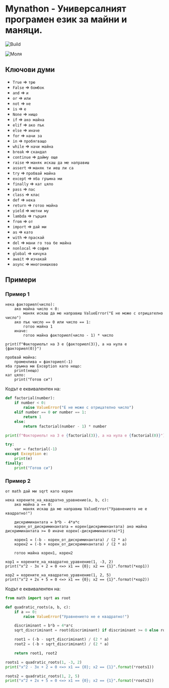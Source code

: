 # Mynathon - Универсалният програмен език за майни и маняци.

![Build](https://github.com/allexks/mython/workflows/Python%20package/badge.svg)

![Моля](https://media.tenor.com/images/139208d8296e1e01a6e3fc41a14d624d/tenor.gif)

## Ключови думи
* `True` => `трю`
* `False` => `бомбок`
* `and` => `и`
* `or` => `или`
* `not` => `не`
* `is` => `е`
* `None` => `нищо`
* `if` => `ако майна`
* `elif` => `ако пък`
* `else` => `иначе`
* `for` => `начи за`
* `in` => `пробягващо`
* `while` => `начи майна`
* `break` => `скандал`
* `continue` => `дайму още`
* `raise` => `маняк искаш да ме направиш`
* `assert` => `маняк ти иеш ли са`
* `try` => `пробвай майна`
* `except` => `яба гръмна ми`
* `finally` => `кат цяло`
* `pass` => `пас`
* `class` => `клас`
* `def` => `нека`
* `return` => `готоо майна`
* `yield` => `метни му`
* `lambda` => `гърция`
* `from` => `от`
* `import` => `дай ми`
* `as` => `като`
* `with` => `праскай`
* `del` => `мани го тоа бе майна`
* `nonlocal` => `софия`
* `global` => `кичука`
* `await` => `изчакай`
* `async` => `многонишково`

##  Примери
### Пример 1
``` mynathon
нека факториел(число):
    ако майна число < 0:
        маняк искаш да ме направиш ValueError("Е не може с отрицателно число")
    ако пък число == 0 или число == 1:
        готоо майна 1
    иначе:
        готоо майна факториел(число - 1) * число

print(f"Факториелът на 3 е {факториел(3)}, а на нула е {факториел(0)}")

пробвай майна:
    променлива = факториел(-1)
яба гръмна ми Exception като нещо:
    print(нещо)
кат цяло:
    print("Готов си")
```
Кодът е еквивалентен на:
``` python
def factorial(number):
    if number < 0:
        raise ValueError("Е не може с отрицателно число")
    elif number == 0 or number == 1:
        return 1
    else:
        return factorial(number - 1) * number

print(f"Факториелът на 3 е {factorial(3)}, а на нула е {factorial(0)}")

try:
    var = factorial(-1)
except Exception e:
    print(e)
finally:
    print("Готов си")
```
### Пример 2
``` mynathon
от math дай ми sqrt като корен

нека корените_на_квадратно_уравнение(a, b, c):
    ако майна a == 0:
        маняк искаш да ме направиш ValueError("Уравнението не е квадратно!")

    дискриминантата = b*b - 4*a*c
    корен_от_дискриминантата = корен(дискриминантата) ако майна дискриминантата >= 0 иначе корен(-дискриминантата)*1j

    корен1 = (-b - корен_от_дискриминантата) / (2 * a)
    корен2 = (-b + корен_от_дискриминантата) / (2 * a)

    готоо майна корен1, корен2

кор1 = корените_на_квадратно_уравнение(1, -3, 2)
print("x^2 - 3x + 2 = 0 <=> x1 == {0}; x2 == {1}".format(*кор1))

кор2 = корените_на_квадратно_уравнение(1, 2, 5)
print("x^2 + 2x + 5 = 0 <=> x1 == {0}; x2 == {1}".format(*кор2))
```
Кодът е еквивалентен на:
``` python
from math import sqrt as root

def quadratic_roots(a, b, c):
    if a == 0:
        raise ValueError("Уравнението не е квадратно!")

    discriminant = b*b = 4*a*c
    sqrt_discriminant = root(discriminant) if discriminant >= 0 else root(-discriminant)*1j

    root1 = (-b - sqrt_discriminant) / (2 * a)
    root2 = (-b + sqrt_discriminant) / (2 * a)

    return root1, root2

roots1 = quadratic_roots(1, -3, 2)
print("x^2 - 3x + 2 = 0 <=> x1 == {0}; x2 == {1}".format(*roots1))

roots2 = quadratic_roots(1, 2, 5)
print("x^2 + 2x + 5 = 0 <=> x1 == {0}; x2 == {1}".format(*roots2))
```
